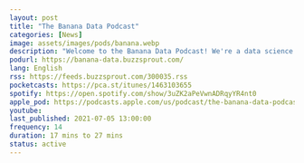 ```yaml
---
layout: post
title: "The Banana Data Podcast"
categories: [News]
image: assets/images/pods/banana.webp
description: "Welcome to the Banana Data Podcast! We're a data science podcast focused on the latest & greatest of the DS ecosystem, sprinkled in with our musings & data science expertise. With topics ranging from ethical AI and transparency to robot pets, our hosts, Triveni Gandhi & Christopher Peter Makris, are here to keep you up to date on the latest trends, news, and big convos in data."
podurl: https://banana-data.buzzsprout.com/
lang: English
rss: https://feeds.buzzsprout.com/300035.rss
pocketcasts: https://pca.st/itunes/1463103655
spotify: https://open.spotify.com/show/3uZK2aPeVwnADRqyYR4nt0
apple_pod: https://podcasts.apple.com/us/podcast/the-banana-data-podcast/id1463103655
youtube:
last_published: 2021-07-05 13:00:00
frequency: 14
duration: 17 mins to 27 mins
status: active
---
```


